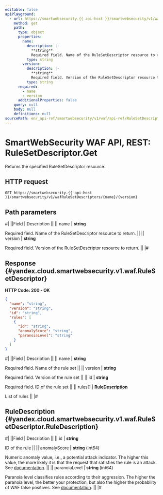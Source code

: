 ```yaml
---
editable: false
apiPlayground:
  - url: https://smartwebsecurity.{{ api-host }}/smartwebsecurity/v1/wafRuleSetDescriptors/{name}/{version}
    method: get
    path:
      type: object
      properties:
        name:
          description: |-
            **string**
            Required field. Name of the RuleSetDescriptor resource to return.
          type: string
        version:
          description: |-
            **string**
            Required field. Version of the RuleSetDescriptor resource to return.
          type: string
      required:
        - name
        - version
      additionalProperties: false
    query: null
    body: null
    definitions: null
sourcePath: en/_api-ref/smartwebsecurity/v1/waf/api-ref/RuleSetDescriptor/get.md
---
```


# SmartWebSecurity WAF API, REST: RuleSetDescriptor.Get

Returns the specified RuleSetDescriptor resource.

## HTTP request

```
GET https://smartwebsecurity.{{ api-host }}/smartwebsecurity/v1/wafRuleSetDescriptors/{name}/{version}
```

## Path parameters

#|
||Field | Description ||
|| name | **string**

Required field. Name of the RuleSetDescriptor resource to return. ||
|| version | **string**

Required field. Version of the RuleSetDescriptor resource to return. ||
|#

## Response {#yandex.cloud.smartwebsecurity.v1.waf.RuleSetDescriptor}

**HTTP Code: 200 - OK**

```json
{
  "name": "string",
  "version": "string",
  "id": "string",
  "rules": [
    {
      "id": "string",
      "anomalyScore": "string",
      "paranoiaLevel": "string"
    }
  ]
}
```

#|
||Field | Description ||
|| name | **string**

Required field. Name of the rule set ||
|| version | **string**

Required field. Version of the rule set ||
|| id | **string**

Required field. ID of the rule set ||
|| rules[] | **[RuleDescription](#yandex.cloud.smartwebsecurity.v1.waf.RuleSetDescriptor.RuleDescription)**

List of rules ||
|#

## RuleDescription {#yandex.cloud.smartwebsecurity.v1.waf.RuleSetDescriptor.RuleDescription}

#|
||Field | Description ||
|| id | **string**

ID of the rule ||
|| anomalyScore | **string** (int64)

Numeric anomaly value, i.e., a potential attack indicator.
The higher this value, the more likely it is that the request that satisfies the rule is an attack.
See [documentation](/docs/smartwebsecurity/concepts/waf#anomaly). ||
|| paranoiaLevel | **string** (int64)

Paranoia level classifies rules according to their aggression.
The higher the paranoia level, the better your protection, but also the higher the probability of WAF false positives.
See [documentation](/docs/smartwebsecurity/concepts/waf#paranoia). ||
|#